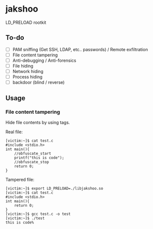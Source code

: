 # jakshoo
LD_PRELOAD rootkit

## To-do

- [ ] PAM sniffing (Get SSH, LDAP, etc.. passwords) / Remote exfiltration
- [ ] File content tampering
- [ ] Anti-debugging / Anti-forensics
- [ ] File hiding
- [ ] Network hiding
- [ ] Process hiding
- [ ] backdoor (blind / reverse)

## Usage
### File content tampering
Hide file contents by using tags.

Real file:
```
[victim:~]$ cat test.c                                                                                                                   
#include <stdio.h>
int main(){
	//obfuscate_start
	printf("this is code");
	//obfuscate_stop
	return 0;
}

```

Tampered file:
```
[victim:~]$ export LD_PRELOAD=./libjakshoo.so                                                                                               
[victim:~]$ cat test.c                                                                                                                     
#include <stdio.h>
int main(){
	return 0;
}
[victim:~]$ gcc test.c -o test                                                                                                           
[victim:~]$ ./test                                                                                                                       
this is code%  
```
